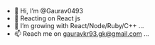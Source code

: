 - 👋 Hi, I’m @Gaurav0493
- 👀 Reacting on React js
- 🌱 I’m growing with React/Node/Ruby/C++ ...
- 📫 Reach me on gauravkr93.gk@gmail.com ...

<!---
Gaurav0493/Gaurav0493 is a ✨ special ✨ repository because its `README.md` (this file) appears on your GitHub profile.
You can click the Preview link to take a look at your changes.
--->

